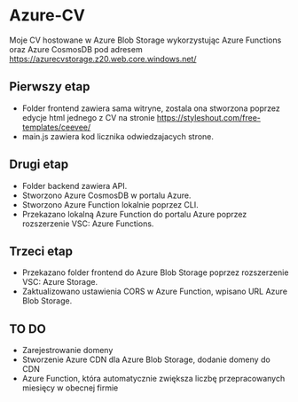 # Azure-CV
Moje CV hostowane w Azure Blob Storage wykorzystując Azure Functions oraz Azure CosmosDB pod adresem https://azurecvstorage.z20.web.core.windows.net/

## Pierwszy etap
- Folder frontend zawiera sama witryne, zostala ona stworzona poprzez edycje html jednego z CV na stronie https://styleshout.com/free-templates/ceevee/
- main.js zawiera kod licznika odwiedzajacych strone.

## Drugi etap
- Folder backend zawiera API.
- Stworzono Azure CosmosDB w portalu Azure.
- Stworzono Azure Function lokalnie poprzez CLI.
- Przekazano lokalną Azure Function do portalu Azure poprzez rozszerzenie VSC: Azure Functions.

## Trzeci etap
- Przekazano folder frontend do Azure Blob Storage poprzez rozszerzenie VSC: Azure Storage.
- Zaktualizowano ustawienia CORS w Azure Function, wpisano URL Azure Blob Storage.

## TO DO
- Zarejestrowanie domeny
- Stworzenie Azure CDN dla Azure Blob Storage, dodanie domeny do CDN
- Azure Function, która automatycznie zwiększa liczbę przepracowanych miesięcy w obecnej firmie
